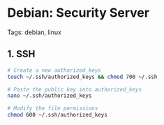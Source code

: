 # Debian: Security Server

Tags: debian, linux

## 1. SSH

```bash
# Create a new authorized_keys
touch ~/.ssh/authorized_keys && chmod 700 ~/.ssh

# Paste the public key into authorized_keys
nano ~/.ssh/authorized_keys

# Modify the file permissions
chmod 600 ~/.ssh/authorized_keys

```
